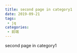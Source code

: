 ```yaml
---
title: second page in category1
date: 2019-09-21
tags:
 - jq
categories:
 - 前端
---
```


second page in category1